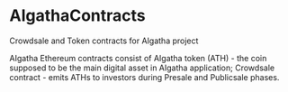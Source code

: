 # AIgathaContracts
Crowdsale and Token contracts for AIgatha project

AIgatha Ethereum contracts consist of
AIgatha token (ATH) - the coin supposed to be the main digital asset in AIgatha application;
Crowdsale contract - emits ATHs to investors during Presale and Publicsale phases.
